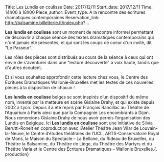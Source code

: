 Title: Les Lundis en coulisse
Date: 2017/12/11
Start_date: 2017/12/11
Time: 14h00 à 18h00
Piece_author:
Event_type: À la rencontre des écritures dramatiques contemporaines
Reservation_link: http://balsamine.billetterie.it/index.php?...

**Les lundis en coulisse** sont un moment de rencontre informel permettant de découvrir à chaque séance des textes dramatiques contemporains qui n'ont jamais été présentés, et qui sont les coups de coeur d'un invité, dit "Le Passeur".

Les rôles des pièces sont distribués au cours de la séance à ceux qui ont envie de s'aventurer dans une "lecture découverte" à voix haute, tandis que d'autres écoutent.

Et si vous souhaitez approfondir cette lecture chez vous, le Centre des Ecritures Dramatiques Wallonie-Bruxelles met les textes de ces nouvelles pièces à la disposition de chacun !

**Les lundis en coulisse** belges se sont inspirés d’un dispositif du même nom, inventé par la metteure en scène Gislaine Drahy, et qui existe depuis 2002 à Lyon. Depuis il a été repris par François Rancillac au Théâtre de l’Aquarium à Paris ainsi que par la Compagnie Les encombrants à Dijon. Nous remercions Gislaine Drahy de nous avoir permis l’organisation des Lundis en Belgique. Ici **Les lundis en coulisse** sont une initiative de Silvia Berutti-Ronelt en coproduction avec l’Atelier Théâtre Jean Vilar de Louvain-la-Neuve, le Centre d’études théâtrales de l’UCL, ARTS-Conservatoire Royal de Mons,  la Maison du Spectacle – La Bellone, du Rideau de Bruxelles, du Théâtre la Balsamine, du Théâtre de Liège, du Théâtre des Martyrs et du Théâtre Varia et le Centre des Écritures Dramatiques – Wallonie Bruxelles.{. production}
